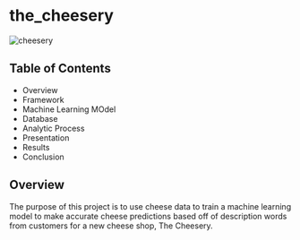 # the_cheesery

![cheesery](https://user-images.githubusercontent.com/79942792/178360846-2828677f-9589-49f2-8135-dc194ca32b13.jpg)

Table of Contents
----
* Overview
* Framework
* Machine Learning MOdel
* Database
* Analytic Process
* Presentation
* Results
* Conclusion

Overview
----

The purpose of this project is to use cheese data to train a machine learning model to make accurate cheese predictions  based off of description words from customers for a new cheese shop, The Cheesery. 
